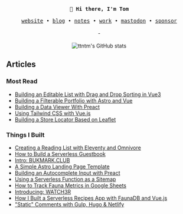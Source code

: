 <p align="center">
  <samp>
    👋 <b>Hi there, I'm Tom</b>
    <br><br>
    <a href="https://ttntm.me">website</a>
    &bull;
    <a href="https://ttntm.me/blog/">blog</a>
    &bull;
    <a href="https://ttntm.me/notes/">notes</a>
    &bull;
    <a href="https://ttntm.me/work/">work</a>
    &bull;
    <a rel="me" href="https://fosstodon.org/@ttntm">mastodon</a>
    &bull;
    <a href="https://github.com/sponsors/ttntm/">sponsor</a>
  </samp>
  <br><br>
  -
  <br><br>
  <img src="https://github-readme-stats.zohan.tech/api?username=ttntm&show_icons=true&theme=graywhite&include_all_commits=true&hide_title=true" alt="ttntm's GitHub stats">
</p>

## Articles

### Most Read

- [Building an Editable List with Drag and Drop Sorting in Vue3](https://ttntm.me/blog/building-an-editable-list-with-drag-and-drop-sorting-in-vue3/)
- [Building a Filterable Portfolio with Astro and Vue](https://ttntm.me/blog/building-portfolio-with-astro-and-vue/)
- [Building a Data Viewer With Preact](https://ttntm.me/blog/building-a-data-viewer-with-preact/)
- [Using Tailwind CSS with Vue.js](https://ttntm.me/blog/tailwind-css-with-vuejs/)
- [Building a Store Locator Based on Leaflet](https://ttntm.me/blog/store-locator-leaflet-hugo/)

### Things I Built

- [Creating a Reading List with Eleventy and Omnivore](https://ttntm.me/blog/creating-a-reading-list-with-eleventy-and-omnivore)
- [How to Build a Serverless Guestbook](https://ttntm.me/blog/how-to-build-a-serverless-guestbook/)
- [Intro: BUKMARK.CLUB](https://ttntm.me/blog/bukmark-club-intro/)
- [A Simple Astro Landing Page Template](https://ttntm.me/blog/astro-tailwind-landing-page-template/)
- [Building an Autocomplete Input with Preact](https://ttntm.me/blog/building-an-autocomplete-input-with-preact/)
- [Using a Serverless Function as a Sitemap](https://ttntm.me/blog/using-a-serverless-function-as-a-sitemap/)
- [How to Track Fauna Metrics in Google Sheets](https://ttntm.me/blog/track-fauna-metrics-google-sheets/)
- [Introducing: WATCH3R](https://ttntm.me/blog/watch3r-movie-watchlist-journal-app/)
- [How I Built a Serverless Recipes App with FaunaDB and Vue.js](https://ttntm.me/blog/serverless-recipes-app-faunadb-vuejs/)
- ["Static" Comments with Gulp, Hugo & Netlify](https://ttntm.me/blog/static-blog-comments-hugo/)
